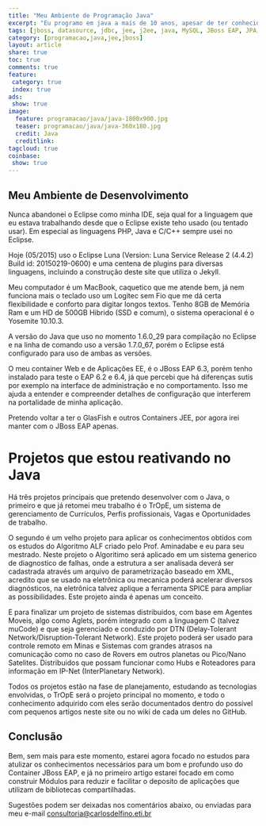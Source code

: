 ```yaml
---
title: "Meu Ambiente de Programação Java"
excerpt: "Eu programo em java a mais de 10 anos, apesar de ter conhecido a linguagem logo que foi idealizada, no tempo que se chamava OAK, quando comprei meu primeiro CD de instalação do Linux, um Slakware, fiquei alguns anos longe da programação de sistemas de uma forma geral, me dedicando a programação para sites e manutenção de servidores, através de scripts com Perl, Python e Bash. Nos meados de 2004 trabalhei em uma empresa com EJB 2.1 e usavamos o JBoss como container, eu já tinha um forte atração por este container J2EE, e desde em então me dediquei aos estudos de seu uso, em meados de 2007,2008 me dediquei muito a aplicações desenvolvidas para uso no Tomcat, era um sistema distribuido que tinha seu proprio canal de comunicação duplamente encriptado. Porém devido a forças além de mim, foquei apenas na programação web com PHP e dediquei um bom tempo ao JOOMLA e em seguida adicionei o MOODLE a carteira de sistemas que eu desenvolvia plugins. Em seguida o Arduino tomou alguns anos de investimento, e atualmente mantenho trabalhando apenas com o Arduino e agora estou retomando o Java em especial com o JBoss EAP para somar ao meu portfolio de conhecimento para desenvolvimento de soluções."
tags: [jboss, datasource, jdbc, jee, j2ee, java, MySQL, JBoss EAP, JPA, JDO, Hibernate, Persistencia, módulos, biblioteca, jar, war, ear, deploy]
category: [programacao,java,jee,jboss]
layout: article
share: true
toc: true
comments: true
feature:
 category: true
 index: true
ads: 
 show: true
image:
  feature: programacao/java/java-1800x900.jpg
  teaser: programacao/java/java-360x180.jpg
  credit: Java
  creditlink:
tagcloud: true
coinbase:
 show: true
--- 
```


## Meu Ambiente de Desenvolvimento

Nunca abandonei o Eclipse como minha IDE, seja qual for a linguagem que eu 
estava trabalhando desde que o Eclipse existe teho usado (ou tentado usar).
Em especial as linguagens PHP, Java e C/C++ sempre usei no Eclipse.

Hoje (05/2015) uso o Eclipse Luna (Version: Luna Service Release 2 (4.4.2)
Build id: 20150219-0600) e uma centena de plugins para diversas linguagens,
incluindo a construção deste site que utiliza o Jekyll.

Meu computador é um MacBook, caquetico que me atende bem, já nem funciona 
mais o teclado uso um Logitec sem Fio que me dá certa flexibilidade e conforto
para digitar longos textos. Tenho 8GB de Memória Ram e um HD de 500GB Hibrido 
(SSD e comum), o sistema operacional é o Yosemite 10.10.3.

A versão do Java que uso no momento 1.6.0_29 para compilação no Eclipse e
na linha de comando uso a versão 1.7.0_67, porém o Eclipse está configurado
para uso de ambas as versões.

O meu container Web e de Aplicações EE, é o JBoss EAP 6.3, porém tenho instalado
para teste o EAP 6.2 e 6.4, já que percebi que há diferenças sutis por exemplo
na interface de administração e no comportamento. Isso me ajuda a entender
e compreender detalhes de configuração que interferem na portalidade de minha
aplicação.

Pretendo voltar a ter o GlasFish e outros Containers JEE, por agora irei manter
com o JBoss EAP apenas.

# Projetos que estou reativando no Java

Há três projetos principais que pretendo desenvolver com o Java, o primeiro
e que já retomei meu trabalho é o TrOpE, um sistema de gerenciamento de 
Currículos, Perfis profissionais, Vagas e Oportunidades de trabalho.

O segundo é um velho projeto para aplicar os conhecimentos obtidos com os estudos
do Algoritmo ALF criado pelo Prof. Aminadabe e eu para seu mestrado. Neste projeto
o Algoritimo será aplicado em um sistema generico de diagnostico de falhas, 
onde a estrutura a ser analisada deverá ser cadastrada através um arquivo de
parametrização baseado em XML, acredito que se usado na eletrônica ou mecanica
poderá acelerar diversos diagnósticos, na eletrônica talvez aplique a ferramenta
SPICE para ampliar as possibilidades. Este projeto ainda é apenas um conceito.

E para finalizar um projeto de sistemas distribuidos, com base em Agentes Moveis,
algo como Aglets, porém integrado com a linguagem C (talvez muCode) e que seja
gerenciado e conduzido por DTN (Delay-Tolerant Network/Disruption-Tolerant Network).
Este projeto poderá ser usado para controle remoto em Minas e Sistemas com grandes
atrasos na comunicação como no caso de Rovers em outros planetas ou Pico/Nano Satelites.
Distribuidos que possam funcionar como Hubs e Roteadores para informação em IP-Net
(InterPlanetary Network).

Todos os projetos estão na fase de planejamento, estudando as tecnologias envolvidas, 
o TrOpE será o projeto principal no momento, e todo o conhecimento adquirido com eles
serão documentados dentro do possível com pequenos artigos neste site ou no wiki
de cada um deles no GitHub.

## Conclusão

Bem, sem mais para este momento, estarei agora focado no estudos para atulizar os
conhecimentos necessários para um bom e profundo uso do Container JBoss EAP, e 
já no primeiro artigo estarei focado em como construir Módulos para reduzir e 
facilitar o deposito de aplicações que utilizam de bibliotecas compartilhadas.

Sugestões podem ser deixadas nos comentários abaixo, ou enviadas para meu
e-mail consultoria@carlosdelfino.eti.br


